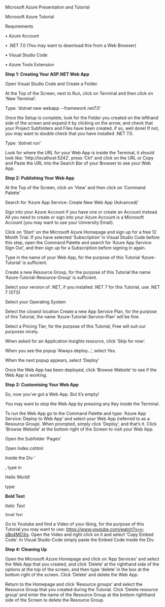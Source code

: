 Microsoft Azure Presentation and Tutorial

Microsoft Azure Tutorial

Requirements

•	Azure Account

•	.NET 7.0 (You may want to download this from a Web Browser)

•	Visual Studio Code

•	Azure Tools Extension

**Step 1: Creating Your ASP.NET Web App**

Open Visual Studio Code and Create a Folder.

At the Top of the Screen, next to Run, click on Terminal and then click on ‘New Terminal’.

Type: ‘dotnet new webapp --framework net7.0’

Once the Setup is complete, look for the Folder you created on the lefthand side of the screen and expand it by clicking on the arrow, and check that your Project Subfolders and Files have been created, if so, well done! If not, you may want to double check that you have installed .NET 7.0.

Type: ‘dotnet run’

Look for where the URL for your Web App is inside the Terminal, it should look like: ‘http://localhost:5242’, press ‘Ctrl’ and click on the URL or Copy and Paste the URL into the Search Bar of your Browser to see your Web App.

**Step 2: Publishing Your Web App**

At the Top of the Screen, click on ‘View’ and then click on ‘Command Palette’

Search for ‘Azure App Service: Create New Web App (Advanced)’

Sign into your Azure Account if you have one or create an Account instead. All you need to create or sign into your Azure Account is a Microsoft Account (you may want to use your University Email).

Click on ‘Start’ on the Microsoft Azure Homepage and sign up for a free 12 Month Trial. If you have selected ‘Subscription’ in Visual Studio Code before this step, open the Command Palette and search for ‘Azure App Service: Sign Out’, and then sign up for a Subscription before signing in again.

Type in the name of your Web App, for the purpose of this Tutorial ‘Azure-Tutorial’ is sufficient.

Create a new Resource Group, for the purpose of this Tutorial the name ‘Azure-Tutorial-Resource-Group’ is sufficient.

Select your version of .NET, if you installed .NET 7 for this Tutorial, use .NET 7 (STS)

Select your Operating System

Select the closest location
Create a new App Service Plan, for the purpose of this Tutorial, the name ‘Azure-Tutorial-Service-Plan’ will be fine.

Select a Pricing Tier, for the purpose of this Tutorial, Free will suit our purposes nicely.

When asked for an Application Insights resource, click ‘Skip for now’.

When you see the popup ‘Always deploy…’, select Yes.

When the next popup appears, select ‘Deploy’

Once the Web App has been deployed, click ‘Browse Website’ to see if the Web App is working.

**Step 3: Customising Your Web App**

So, now you’ve got a Web App. But it’s empty!

You may want to stop the Web App by pressing any Key inside the Terminal.

To run the Web App go to the Command Palette and type: ‘Azure App Service: Deploy to Web App’ and select your Web App (referred to as a Resource Group). When prompted, simply click ‘Deploy’, and that’s it. Click ‘Browse Website’ at the bottom right of the Screen to visit your Web App.

Open the Subfolder ‘Pages’

Open Index.cshtml

Inside the Div ‘<div class=”text-center”>, type in <p>Hello World!</p>  type:

<p><b>Bold Text</b></p>
<p><i>Italic Text</i></p>
<p><small>Small Text</small><p>

Go to Youtube and find a Video of your liking, for the purpose of this Tutorial you may want to use: https://www.youtube.com/watch?v=y-sBp4MD3is. Open the Video and right click on it and select ‘Copy Embed Code’. In Visual Studio Code simply paste the Embed Code inside the Div.

**Step 4: Cleaning Up**

Open the Microsoft Azure Homepage and click on ‘App Services’ and select the Web App that you created, and click ‘Delete’ at the righthand side of the options at the top of the screen, and then type ‘delete’ in the box at the bottom right of the screen. Click ‘Delete’ and delete the Web App.

Return to the Homepage and click ‘Resource groups’ and select the Resource Group that you created during the Tutorial. Click ‘Delete resource group’ and enter the name of the Resource Group at the bottom righthand side of the Screen to delete the Resource Group.
